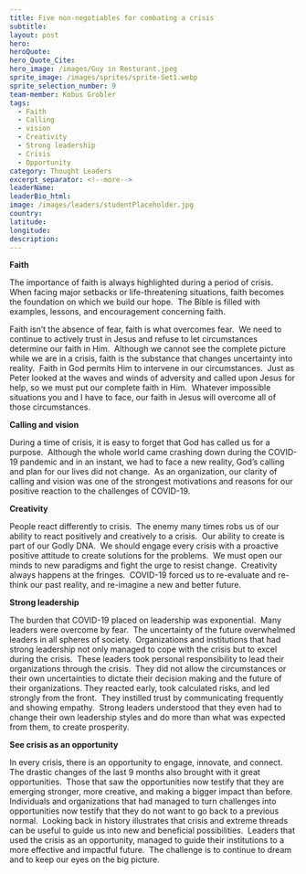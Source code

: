 ```yaml
---
title: Five non-negotiables for combating a crisis
subtitle:
layout: post
hero:
heroQuote:
hero_Quote_Cite:
hero_image: /images/Guy in Resturant.jpeg
sprite_image: /images/sprites/sprite-Set1.webp
sprite_selection_number: 9
team-member: Kobus Grobler
tags:
  - Faith
  - Calling
  - vision
  - Creativity
  - Strong leadership
  - Crisis
  - Opportunity
category: Thought Leaders
excerpt_separator: <!--more-->
leaderName:
leaderBio_html:
image: /images/leaders/studentPlaceholder.jpg
country:
latitude:
longitude:
description:
---
```


**Faith**

The importance of faith is always highlighted during a period of crisis.&nbsp; When facing major setbacks or life-threatening situations, faith becomes the foundation on which we build our hope.&nbsp; The Bible is filled with examples, lessons, and encouragement concerning faith.&nbsp;

Faith isn’t the absence of fear, faith is what overcomes fear.&nbsp; We need to continue to actively trust in Jesus and refuse to let circumstances determine our faith in Him.&nbsp; Although we cannot see the complete picture while we are in a crisis, faith is the substance that changes uncertainty into reality.&nbsp; Faith in God permits Him to intervene in our circumstances.&nbsp; Just as Peter looked at the waves and winds of adversity and called upon Jesus for help, so we must put our complete faith in Him.&nbsp; Whatever impossible situations you and I have to face, our faith in Jesus will overcome all of those circumstances. &nbsp;

**Calling and vision**

During a time of crisis, it is easy to forget that God has called us for a purpose.&nbsp; Although the whole world came crashing down during the COVID-19 pandemic and in an instant, we had to face a new reality, God’s calling and plan for our lives did not change.&nbsp; As an organization, our clarity of calling and vision was one of the strongest motivations and reasons for our positive reaction to the challenges of COVID-19.&nbsp;

**Creativity**

People react differently to crisis.&nbsp; The enemy many times robs us of our ability to react positively and creatively to a crisis.&nbsp; Our ability to create is part of our Godly DNA.&nbsp; We should engage every crisis with a proactive positive attitude to create solutions for the problems.&nbsp; We must open our minds to new paradigms and fight the urge to resist change.&nbsp; Creativity always happens at the fringes.&nbsp; COVID-19 forced us to re-evaluate and re-think our past reality, and re-imagine a new and better future. &nbsp;

**Strong leadership**

The burden that COVID-19 placed on leadership was exponential.&nbsp; Many leaders were overcome by fear.&nbsp; The uncertainty of the future overwhelmed leaders in all spheres of society.&nbsp; Organizations and institutions that had strong leadership not only managed to cope with the crisis but to excel during the crisis.&nbsp; These leaders took personal responsibility to lead their organizations through the crisis.&nbsp; They did not allow the circumstances or their own uncertainties to dictate their decision making and the future of their organizations. They reacted early, took calculated risks, and led strongly from the front.&nbsp; They instilled trust by communicating frequently and showing empathy. &nbsp;Strong leaders understood that they even had to change their own leadership styles and do more than what was expected from them, to create prosperity.&nbsp;

**See crisis as an opportunity**

In every crisis, there is an opportunity to engage, innovate, and connect.&nbsp; The drastic changes of the last 9 months also brought with it great opportunities.&nbsp; Those that saw the opportunities now testify that they are emerging stronger, more creative, and making a bigger impact than before.&nbsp; Individuals and organizations that had managed to turn challenges into opportunities now testify that they do not want to go back to a previous normal.&nbsp; Looking back in history illustrates that crisis and extreme threads can be useful to guide us into new and beneficial possibilities.&nbsp; Leaders that used the crisis as an opportunity, managed to guide their institutions to a more effective and impactful future.&nbsp; The challenge is to continue to dream and to keep our eyes on the big picture.
